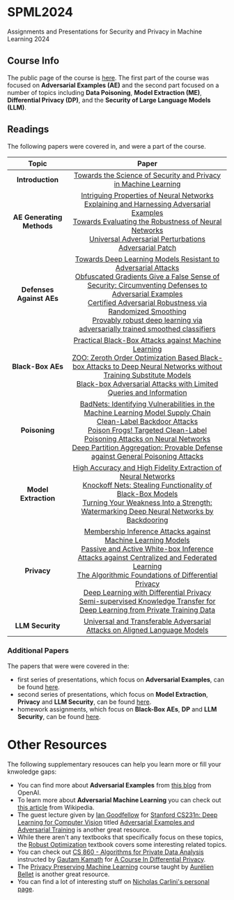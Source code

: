 # SPML2024
Assignments and Presentations for Security and Privacy in Machine Learning 2024

## Course Info
The public page of the course is [here](https://spml2024.github.io). The first part of the course was focused on **Adversarial Examples (AE)** and the second part focused on a number of topics including **Data Poisoning**, **Model Extraction (ME)**, **Differential Privacy (DP)**, and the **Security of Large Language Models (LLM)**.

## Readings
The following papers were covered in, and were a part of the course. 

| Topic | Paper |
| :---: | :---: |
| **Introduction** | [Towards the Science of Security and Privacy in Machine Learning](https://arxiv.org/abs/1611.03814) |
| **AE Generating Methods** | [Intriguing Properties of Neural Networks](https://arxiv.org/abs/1312.6199)<br>[Explaining and Harnessing Adversarial Examples](https://arxiv.org/abs/1412.6572)<br>[Towards Evaluating the Robustness of Neural Networks](https://arxiv.org/abs/1608.04644)<br>[Universal Adversarial Perturbations](https://arxiv.org/abs/1610.08401)<br>[Adversarial Patch](https://arxiv.org/abs/1712.09665) |
| **Defenses Against AEs**| [Towards Deep Learning Models Resistant to Adversarial Attacks](https://arxiv.org/abs/1706.06083)<br>[Obfuscated Gradients Give a False Sense of Security: Circumventing Defenses to Adversarial Examples](http://proceedings.mlr.press/v80/athalye18a/athalye18a.pdf)<br>[Certified Adversarial Robustness via Randomized Smoothing](https://arxiv.org/abs/1902.02918)<br>[Provably robust deep learning via adversarially trained smoothed classifiers](https://proceedings.neurips.cc/paper/2019/file/3a24b25a7b092a252166a1641ae953e7-Paper.pdf) |
| **Black-Box AEs** | [Practical Black-Box Attacks against Machine Learning](https://www.cs.purdue.edu/homes/bb/2020-fall-cs590bb/docs/at/attacks-against-machine-learning.pdf)<br>[ZOO: Zeroth Order Optimization Based Black-box Attacks to Deep Neural Networks without Training Substitute Models](https://dl.acm.org/doi/abs/10.1145/3128572.3140448)<br>[Black-box Adversarial Attacks with Limited Queries and Information](https://arxiv.org/abs/1804.08598) |
| **Poisoning** | [BadNets: Identifying Vulnerabilities in the Machine Learning Model Supply Chain](https://arxiv.org/abs/1708.06733)<br>[Clean-Label Backdoor Attacks](https://people.csail.mit.edu/madry/lab/cleanlabel.pdf)<br>[Poison Frogs! Targeted Clean-Label Poisoning Attacks on Neural Networks](https://arxiv.org/abs/1804.00792)<br>[Deep Partition Aggregation: Provable Defense against General Poisoning Attacks](https://arxiv.org/abs/2006.14768) |
| **Model Extraction** | [High Accuracy and High Fidelity Extraction of Neural Networks](https://arxiv.org/abs/1909.01838)<br>[Knockoff Nets: Stealing Functionality of Black-Box Models](https://arxiv.org/abs/1812.02766)<br>[Turning Your Weakness Into a Strength: Watermarking Deep Neural Networks by Backdooring](https://arxiv.org/abs/1802.04633) |
| **Privacy** | [Membership Inference Attacks against Machine Learning Models](https://arxiv.org/abs/1610.05820)<br>[Passive and Active White-box Inference Attacks against Centralized and Federated Learning](https://arxiv.org/abs/1812.00910)<br>[The Algorithmic Foundations of Differential Privacy](https://www.cis.upenn.edu/~aaroth/Papers/privacybook.pdf)<br>[Deep Learning with Differential Privacy](https://arxiv.org/abs/1607.00133)<br>[Semi-supervised Knowledge Transfer for Deep Learning from Private Training Data](https://arxiv.org/abs/1610.05755) |
| **LLM Security** | [Universal and Transferable Adversarial Attacks on Aligned Language Models](https://arxiv.org/abs/2307.15043) |

### Additional Papers
The papers that were were covered in the:
-  first series of presentations, which focus on **Adversarial Examples**, can be found [here](https://github.com/RamtinMoslemi/SPML2024/tree/main/Presentations#evasion-presentations).
-  second series of presentations, which focus on **Model Extraction**, **Privacy** and **LLM Security**, can be found [here](https://github.com/RamtinMoslemi/SPML2024/tree/main/Presentations#differential-privacy--large-language-models). 
-  homework assignments, which focus on **Black-Box AEs**, **DP** and **LLM Security**, can be found [here](https://github.com/RamtinMoslemi/SPML2024/tree/main/Assignments#papers).

# Other Resources
The following supplementary resouces can help you learn more or fill your knwoledge gaps:
-  You can find more about **Adversarial Examples** from [this blog](https://openai.com/index/attacking-machine-learning-with-adversarial-examples/) from OpenAI.
-  To learn more about **Adversarial Machine Learning** you can check out [this article](https://en.wikipedia.org/wiki/Adversarial_machine_learning) from Wikipedia.
-  The guest lecture given by [Ian Goodfellow](https://www.iangoodfellow.com) for [Stanford CS231n: Deep Learning for Computer Vision](https://cs231n.stanford.edu) titled [Adversarial Examples and Adversarial Training](https://youtu.be/CIfsB_EYsVI?feature=shared) is another great resource.
-  While there aren't any textbooks that specifically focus on these topics, the [Robust Optimization](https://press.princeton.edu/books/hardcover/9780691143682/robust-optimization?srsltid=AfmBOorod7ku6JCwVHZSlgmJzkxa-2BztqRskybl5Lp_rLBCCSOdLhmj) textbook covers some interesting related topics.
-  You can check out [CS 860 - Algorithms for Private Data Analysis](http://www.gautamkamath.com/CS860-fa2020.html) instructed by [Gautam Kamath](http://www.gautamkamath.com) for [A Course In Differential Privacy](https://youtube.com/playlist?list=PLmd_zeMNzSvRRNpoEWkVo6QY_6rR3SHjp&feature=shared).
-  The [Privacy Preserving Machine Learning](http://researchers.lille.inria.fr/abellet/teaching/private_machine_learning_course.html) course taught by [Aurélien Bellet](http://researchers.lille.inria.fr/abellet/) is another great resource.
-  You can find a lot of interesting stuff on [Nicholas Carlini's personal page](https://nicholas.carlini.com).
